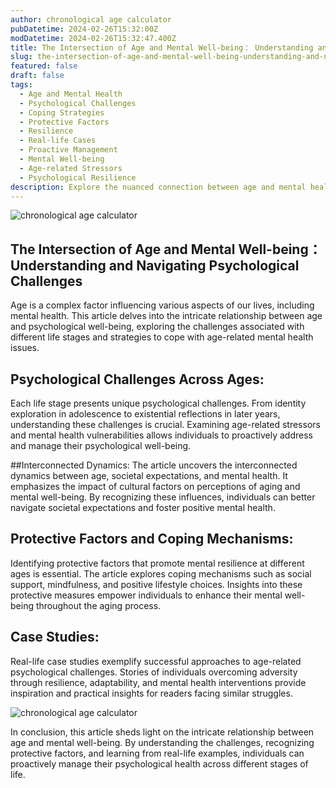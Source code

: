 ```yaml
---
author: chronological age calculator
pubDatetime: 2024-02-26T15:32:00Z
modDatetime: 2024-02-26T15:32:47.400Z
title: The Intersection of Age and Mental Well-being： Understanding and Navigating Psychological Challenges
slug: the-intersection-of-age-and-mental-well-being-understanding-and-navigating-psychological-challenges
featured: false
draft: false
tags:
  - Age and Mental Health
  - Psychological Challenges
  - Coping Strategies
  - Protective Factors
  - Resilience
  - Real-life Cases
  - Proactive Management
  - Mental Well-being
  - Age-related Stressors
  - Psychological Resilience
description: Explore the nuanced connection between age and mental health. Navigates age-related psychological challenges, emphasizing coping strategies and protective factors. Real-life cases illustrate resilience, offering insights for proactively manag
---
```


![chronological age calculator](@assets/images/article-image1-55.jpg)

## The Intersection of Age and Mental Well-being： Understanding and Navigating Psychological Challenges

Age is a complex factor influencing various aspects of our lives, including mental health. This article delves into the intricate relationship between age and psychological well-being, exploring the challenges associated with different life stages and strategies to cope with age-related mental health issues.

## Psychological Challenges Across Ages:

Each life stage presents unique psychological challenges. From identity exploration in adolescence to existential reflections in later years, understanding these challenges is crucial. Examining age-related stressors and mental health vulnerabilities allows individuals to proactively address and manage their psychological well-being.

##Interconnected Dynamics:
The article uncovers the interconnected dynamics between age, societal expectations, and mental health. It emphasizes the impact of cultural factors on perceptions of aging and mental well-being. By recognizing these influences, individuals can better navigate societal expectations and foster positive mental health.

## Protective Factors and Coping Mechanisms:

Identifying protective factors that promote mental resilience at different ages is essential. The article explores coping mechanisms such as social support, mindfulness, and positive lifestyle choices. Insights into these protective measures empower individuals to enhance their mental well-being throughout the aging process.

## Case Studies:

Real-life case studies exemplify successful approaches to age-related psychological challenges. Stories of individuals overcoming adversity through resilience, adaptability, and mental health interventions provide inspiration and practical insights for readers facing similar struggles.

![chronological age calculator](@assets/images/article-image1-56.jpg)

In conclusion, this article sheds light on the intricate relationship between age and mental well-being. By understanding the challenges, recognizing protective factors, and learning from real-life examples, individuals can proactively manage their psychological health across different stages of life.
